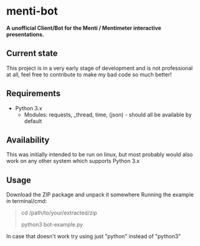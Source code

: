 # menti-bot
**A unofficial Client/Bot for the Menti / Mentimeter interactive presentations.**

## Current state
This project is in a very early stage of development and is not professional at all, feel free to contribute to make my bad code so much better!

## Requirements
- Python 3.x
    - Modules: requests, _thread, time, (json) - should all be available by default

## Availability
This was initially intended to be run on linux, but most probably would also work on any other system which supports Python 3.x

## Usage
Download the ZIP package and unpack it somewhere
Running the example in terminal/cmd:

> cd /path/to/your/extracted/zip
>
> python3 bot-example.py

In case that doesn't work try using just "python" instead of "python3"